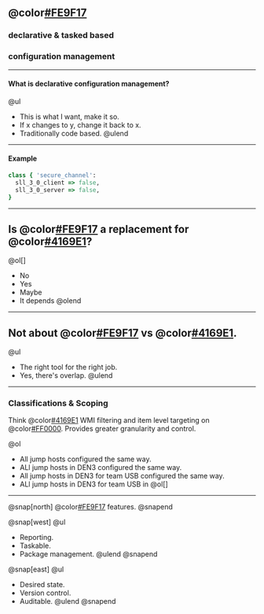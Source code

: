 ## @color[#FE9F17](Puppet)
### declarative & tasked based
### configuration management

---

#### What is declarative configuration management?

@ul[](false)
- This is what I want, make it so.
- If x changes to y, change it back to x.
- Traditionally code based.
@ulend


---

#### Example

```ruby
class { 'secure_channel':
  sll_3_0_client => false,
  sll_3_0_server => false,
}
```

---

## Is @color[#FE9F17](Puppet) a replacement for @color[#4169E1](GPO)?

@ol[]
- No
- Yes
- Maybe
- It depends
@olend

---

## Not about @color[#FE9F17](Puppet) vs @color[#4169E1](GPO).

@ul[](false)
- The right tool for the right job.
- Yes, there's overlap.
@ulend


---

### Classifications & Scoping

Think @color[#4169E1](GPO) WMI filtering and item level targeting on @color[#FF0000](steroids). Provides greater granularity and control.

@ol[](false)
- All jump hosts configured the same way.
- ALl jump hosts in DEN3 configured the same way.
- All jump hosts in DEN3 for team USB configured the same way.
- ALl jump hosts in DEN3 for team USB in
@ol[]

---

@snap[north]
@color[#FE9F17](Puppet) features.
@snapend

@snap[west]
@ul[](false)
- Reporting.
- Taskable.
- Package management.
@ulend
@snapend

@snap[east]
@ul[](false)
- Desired state.
- Version control.
- Auditable.
@ulend
@snapend